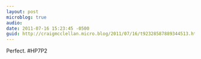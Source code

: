 ```yaml
---
layout: post
microblog: true
audio: 
date: 2011-07-16 15:23:45 -0500
guid: http://craigmcclellan.micro.blog/2011/07/16/t92328587889344513.html
---
```

Perfect. #HP7P2
